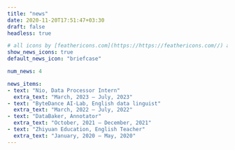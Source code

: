 ```yaml
---
title: "news"
date: 2020-11-20T17:51:47+03:30
draft: false
headless: true

# all icons by [feathericons.com](https://https://feathericons.com//) are supported
show_news_icons: true
default_news_icon: "briefcase"

num_news: 4

news_items:
- text: "Nio, Data Processor Intern"
  extra_text: "March, 2023 – July, 2023"
- text: "ByteDance AI-Lab, English data linguist"
  extra_text: "March, 2022 – July, 2022"
- text: "DataBaker, Annotator"
  extra_text: "October, 2021 – December, 2021"
- text: "Zhiyuan Education, English Teacher"
  extra_text: "January, 2020 – May, 2020"
---
```

